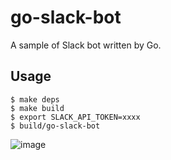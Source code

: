 # go-slack-bot

A sample of Slack bot written by Go.

## Usage

```
$ make deps
$ make build
$ export SLACK_API_TOKEN=xxxx
$ build/go-slack-bot
```

![image](https://i.gyazo.com/90381c3beacf4eaa278ee27dae1daef2.png)
